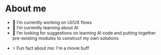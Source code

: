 # About me


<!--- **asafepstein/asafepstein** is a ✨ _special_ ✨ repository because its `README.md` (this file) appears on your GitHub profile. -->


- 🔭 I’m currently working on UI/UX flows
- 🌱 I’m currently learning about AI
- 🤔 I’m looking for suggestions on learning AI code and putting together pre-existing modules to construct my own solutions
<!--- 📫 How to reach me:-->
- ⚡ Fun fact about me: I'm a movie buff

